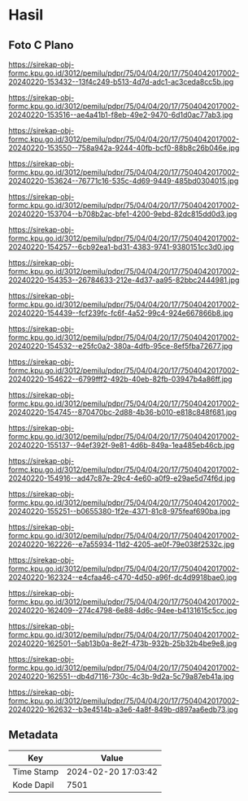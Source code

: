 # Hasil

## Foto C Plano

https://sirekap-obj-formc.kpu.go.id/3012/pemilu/pdpr/75/04/04/20/17/7504042017002-20240220-153432--13f4c249-b513-4d7d-adc1-ac3ceda8cc5b.jpg

https://sirekap-obj-formc.kpu.go.id/3012/pemilu/pdpr/75/04/04/20/17/7504042017002-20240220-153516--ae4a41b1-f8eb-49e2-9470-6d1d0ac77ab3.jpg

https://sirekap-obj-formc.kpu.go.id/3012/pemilu/pdpr/75/04/04/20/17/7504042017002-20240220-153550--758a942a-9244-40fb-bcf0-88b8c26b046e.jpg

https://sirekap-obj-formc.kpu.go.id/3012/pemilu/pdpr/75/04/04/20/17/7504042017002-20240220-153624--76771c16-535c-4d69-9449-485bd0304015.jpg

https://sirekap-obj-formc.kpu.go.id/3012/pemilu/pdpr/75/04/04/20/17/7504042017002-20240220-153704--b708b2ac-bfe1-4200-9ebd-82dc815dd0d3.jpg

https://sirekap-obj-formc.kpu.go.id/3012/pemilu/pdpr/75/04/04/20/17/7504042017002-20240220-154257--6cb92ea1-bd31-4383-9741-9380151cc3d0.jpg

https://sirekap-obj-formc.kpu.go.id/3012/pemilu/pdpr/75/04/04/20/17/7504042017002-20240220-154353--26784633-212e-4d37-aa95-82bbc2444981.jpg

https://sirekap-obj-formc.kpu.go.id/3012/pemilu/pdpr/75/04/04/20/17/7504042017002-20240220-154439--fcf239fc-fc6f-4a52-99c4-924e667866b8.jpg

https://sirekap-obj-formc.kpu.go.id/3012/pemilu/pdpr/75/04/04/20/17/7504042017002-20240220-154532--e25fc0a2-380a-4dfb-95ce-8ef5fba72677.jpg

https://sirekap-obj-formc.kpu.go.id/3012/pemilu/pdpr/75/04/04/20/17/7504042017002-20240220-154622--6799fff2-492b-40eb-82fb-03947b4a86ff.jpg

https://sirekap-obj-formc.kpu.go.id/3012/pemilu/pdpr/75/04/04/20/17/7504042017002-20240220-154745--870470bc-2d88-4b36-b010-e818c848f681.jpg

https://sirekap-obj-formc.kpu.go.id/3012/pemilu/pdpr/75/04/04/20/17/7504042017002-20240220-155137--94ef392f-9e81-4d6b-849a-1ea485eb46cb.jpg

https://sirekap-obj-formc.kpu.go.id/3012/pemilu/pdpr/75/04/04/20/17/7504042017002-20240220-154916--ad47c87e-29c4-4e60-a0f9-e29ae5d74f6d.jpg

https://sirekap-obj-formc.kpu.go.id/3012/pemilu/pdpr/75/04/04/20/17/7504042017002-20240220-155251--b0655380-1f2e-4371-81c8-975feaf690ba.jpg

https://sirekap-obj-formc.kpu.go.id/3012/pemilu/pdpr/75/04/04/20/17/7504042017002-20240220-162226--e7a55934-11d2-4205-ae0f-79e038f2532c.jpg

https://sirekap-obj-formc.kpu.go.id/3012/pemilu/pdpr/75/04/04/20/17/7504042017002-20240220-162324--e4cfaa46-c470-4d50-a96f-dc4d9918bae0.jpg

https://sirekap-obj-formc.kpu.go.id/3012/pemilu/pdpr/75/04/04/20/17/7504042017002-20240220-162409--274c4798-6e88-4d6c-94ee-b4131615c5cc.jpg

https://sirekap-obj-formc.kpu.go.id/3012/pemilu/pdpr/75/04/04/20/17/7504042017002-20240220-162501--5ab13b0a-8e2f-473b-932b-25b32b4be9e8.jpg

https://sirekap-obj-formc.kpu.go.id/3012/pemilu/pdpr/75/04/04/20/17/7504042017002-20240220-162551--db4d7116-730c-4c3b-9d2a-5c79a87eb41a.jpg

https://sirekap-obj-formc.kpu.go.id/3012/pemilu/pdpr/75/04/04/20/17/7504042017002-20240220-162632--b3e4514b-a3e6-4a8f-849b-d897aa6edb73.jpg


## Metadata

| Key        | Value               |
| ---------- | ------------------- |
| Time Stamp | 2024-02-20 17:03:42 |
| Kode Dapil | 7501                |



